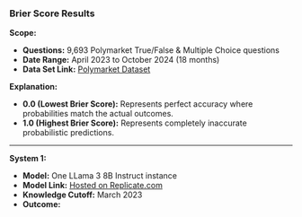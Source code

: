 ### Brier Score Results  

**Scope:**  
- **Questions:** 9,693 Polymarket True/False & Multiple Choice questions  
- **Date Range:** April 2023 to October 2024 (18 months)  
- **Data Set Link:** [Polymarket Dataset](https://examplebucketedge.s3.us-east-2.amazonaws.com/polymarket_dataset.csv)  

**Explanation:**  
- **0.0 (Lowest Brier Score):** Represents perfect accuracy where probabilities match the actual outcomes.  
- **1.0 (Highest Brier Score):** Represents completely inaccurate probabilistic predictions.  

---

**System 1:**  
- **Model:** One LLama 3 8B Instruct instance  
- **Model Link:** [Hosted on Replicate.com](https://replicate.com/meta/meta-llama-3-8b-instruct)  
- **Knowledge Cutoff:** March 2023  
- **Outcome:**  
